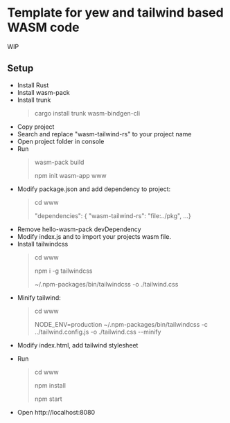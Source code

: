 # Template for yew and tailwind based WASM code

WIP

## Setup

* Install Rust
* Install wasm-pack
* Install trunk
	> cargo install trunk wasm-bindgen-cli
* Copy project
* Search and replace "wasm-tailwind-rs" to your project name
* Open project folder in console
* Run
	> wasm-pack build
	>
	> npm init wasm-app www
* Modify package.json and add dependency to project:
	> cd www
    >
	>"dependencies": { "wasm-tailwind-rs": "file:../pkg", ...}
* Remove hello-wasm-pack devDependency
* Modify index.js and to import your projects wasm file.
* Install tailwindcss
	> cd www
	>
	> npm i -g tailwindcss
	>
	> ~/.npm-packages/bin/tailwindcss -o ./tailwind.css
* Minify tailwind:
	> cd www
	>
	> NODE_ENV=production ~/.npm-packages/bin/tailwindcss -c ../tailwind.config.js -o ./tailwind.css --minify
* Modify index.html, add tailwind stylesheet
    > <link href="./tailwind.css" rel="stylesheet" />
* Run
	> cd www
	>
	> npm install
	>
	> npm start
* Open http://localhost:8080

